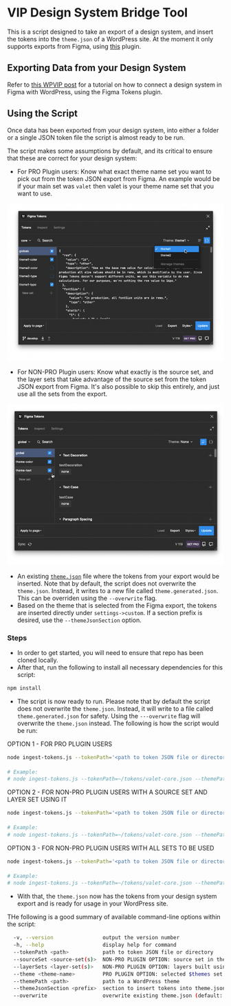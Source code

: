 # VIP Design System Bridge Tool

This is a script designed to take an export of a design system, and insert the tokens into the `theme.json` of a WordPress site. At the moment it only supports exports from Figma, using [this](https://www.figma.com/community/plugin/843461159747178978) plugin.

## Exporting Data from your Design System

Refer to [this WPVIP post](https://wpvip.com/2022/12/09/figma-to-wordpress/) for a tutorial on how to connect a design system in Figma with WordPress, using the Figma Tokens plugin.

## Using the Script

Once data has been exported from your design system, into either a folder or a single JSON token file the script is almost ready to be run.

The script makes some assumptions by default, and its critical to ensure that these are correct for your design system:

* For PRO Plugin users: Know what exact theme name set you want to pick out from the token JSON export from Figma. An example would be if your main set was `valet` then valet is your theme name set that you want to use.

![Screenshot of a pro plugin user in Figma][png-pro-plugin-usage]

* For NON-PRO Plugin users: Know what exactly is the source set, and the layer sets that take advantage of the source set from the token JSON export from Figma. It's also possible to skip this entirely, and just use all the sets from the export.

![Screenshot of a non-pro plugin user in Figma][png-non-pro-plugin-usage]

* An existing [`theme.json`](https://developer.wordpress.org/block-editor/how-to-guides/themes/theme-json/) file where the tokens from your export would be inserted. Note that by default, the script does not overwrite the `theme.json`. Instead, it writes to a new file called `theme.generated.json`. This can be overriden using the `--overwrite` flag.
* Based on the theme that is selected from the Figma export, the tokens are inserted directly under `settings->custom`. If a section prefix is desired, use the `--themeJsonSection` option.

### Steps

* In order to get started, you will need to ensure that repo has been cloned locally.
* After that, run the following to install all necessary dependencies for this script:

```bash
npm install
```
* The script is now ready to run. Please note that by default the script does not overwrite the `theme.json`. Instead, it will write to a file called `theme.generated.json` for safety. Using the `---overwrite` flag will overwrite the `theme.json` instead. The following is how the script would be run:

OPTION 1 - FOR PRO PLUGIN USERS
```bash
node ingest-tokens.js --tokenPath='<path to token JSON file or directory>' --themePath='<path to theme directory>' --theme='<theme name set in token JSON>'

# Example:
# node ingest-tokens.js --tokenPath=~/tokens/valet-core.json --themePath=~/vip-go-skeleton/themes/valet/ --theme=twentytwentyone
```

OPTION 2 - FOR NON-PRO PLUGIN USERS WITH A SOURCE SET AND LAYER SET USING IT
```bash
node ingest-tokens.js --tokenPath='<path to token JSON file or directory>' --themePath='<path to theme directory>' --sourceSet='<source set from the token JSON>' --layerSets='<layer sets from the token JSON>'

# Example:
# node ingest-tokens.js --tokenPath=~/tokens/valet-core.json --themePath=~/vip-go-skeleton/themes/valet/ --sourceSet=global --layerSets=material-3-text,material-3-color
```

OPTION 3 - FOR NON-PRO PLUGIN USERS WITH ALL SETS TO BE USED
```bash
node ingest-tokens.js --tokenPath='<path to token JSON file or directory>' --themePath='<path to theme directory>'

# Example:
# node ingest-tokens.js --tokenPath=~/tokens/valet-core.json --themePath=~/vip-go-skeleton/themes/valet/ --theme=twentytwentyone
```
* With that, the `theme.json` now has the tokens from your design system export and is ready for usage in your WordPress site.

THe following is a good summary of available command-line options within the script:

```bash
  -v, --version                output the version number
  -h, --help                   display help for command
  --tokenPath <path>           path to token JSON file or directory
  --sourceSet <source-set(s)>  NON-PRO PLUGIN OPTION: source set in the token JSON
  --layerSets <layer-set(s)>   NON-PRO PLUGIN OPTION: layers built using the source set in token JSON
  --theme <theme-name>         PRO PLUGIN OPTION: selected $themes set in token JSON
  --themePath <path>           path to a WordPress theme
  --themeJsonSection <prefix>  section to insert tokens into theme.json->settings->custom (default: "")
  --overwrite                  overwrite existing theme.json (default: false)
```

[png-pro-plugin-usage]: https://github.com/Automattic/vip-design-system-bridge/blob/trunk/docs/assets/pro-plugin-usage.png
[png-non-pro-plugin-usage]: https://github.com/Automattic/vip-design-system-bridge/blob/trunk/docs/assets/non-pro-plugin-usage.png
